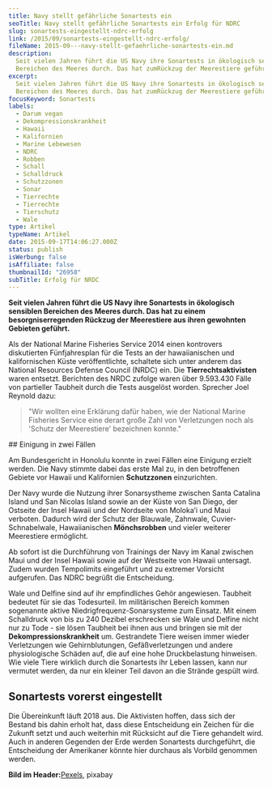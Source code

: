 ```yaml
---
title: Navy stellt gefährliche Sonartests ein
seoTitle: Navy stellt gefährliche Sonartests ein Erfolg für NDRC
slug: sonartests-eingestellt-ndrc-erfolg
link: /2015/09/sonartests-eingestellt-ndrc-erfolg/
fileName: 2015-09---navy-stellt-gefaehrliche-sonartests-ein.md
description:
  Seit vielen Jahren führt die US Navy ihre Sonartests in ökologisch sensiblen
  Bereichen des Meeres durch. Das hat zumRückzug der Meerestiere geführt.
excerpt:
  Seit vielen Jahren führt die US Navy ihre Sonartests in ökologisch sensiblen
  Bereichen des Meeres durch. Das hat zumRückzug der Meerestiere geführt.
focusKeyword: Sonartests
labels:
  - Darum vegan
  - Dekompressionskrankheit
  - Hawaii
  - Kalifornien
  - Marine Lebewesen
  - NDRC
  - Robben
  - Schall
  - Schalldruck
  - Schutzzonen
  - Sonar
  - Tierrechte
  - Tierrechte
  - Tierschutz
  - Wale
type: Artikel
typeName: Artikel
date: 2015-09-17T14:06:27.000Z
status: publish
isWerbung: false
isAffiliate: false
thumbnailId: "26958"
subTitle: Erfolg für NRDC
---
```


<strong>Seit vielen Jahren führt die US Navy ihre Sonartests in ökologisch
sensiblen Bereichen des Meeres durch. Das hat zu einem besorgniserregenden
Rückzug der Meerestiere aus ihren gewohnten Gebieten geführt.</strong>

Als der National Marine Fisheries Service 2014 einen kontrovers diskutierten
Fünfjahresplan für die Tests an der hawaiianischen und kalifornischen Küste
veröffentlichte, schaltete sich unter anderem das National Resources Defense
Council (NRDC) ein. Die <strong>Tierrechtsaktivisten</strong> waren entsetzt.
Berichten des NRDC zufolge waren über 9.593.430 Fälle von partieller Taubheit
durch die Tests ausgelöst worden. Sprecher Joel Reynold dazu:

<blockquote>"Wir wollten eine Erklärung dafür haben, wie der National Marine Fisheries Service eine derart große Zahl von Verletzungen noch als 'Schutz der Meerestiere' bezeichnen konnte."</blockquote>## Einigung in zwei Fällen

Am Bundesgericht in Honolulu konnte in zwei Fällen eine Einigung erzielt werden.
Die Navy stimmte dabei das erste Mal zu, in den betroffenen Gebiete vor Hawaii
und Kalifornien <strong>Schutzzonen</strong> einzurichten.

Der Navy wurde die Nutzung ihrer Sonarsystheme zwischen Santa Catalina Island
und San Nicolas Island sowie an der Küste von San Diego, der Ostseite der Insel
Hawaii und der Nordseite von Moloka’i und Maui verboten. Dadurch wird der Schutz
der Blauwale, Zahnwale, Cuvier-Schnabelwale, Hawaiianischen
<strong>Mönchsrobben</strong> und vieler weiterer Meerestiere ermöglicht.

Ab sofort ist die Durchführung von Trainings der Navy im Kanal zwischen Maui und
der Insel Hawaii sowie auf der Westseite von Hawaii untersagt. Zudem wurden
Tempolimits eingeführt und zu extremer Vorsicht aufgerufen. Das NDRC begrüßt die
Entscheidung.

Wale und Delfine sind auf ihr empfindliches Gehör angewiesen. Taubheit bedeutet
für sie das Todesurteil. Im militärischen Bereich kommen sogenannte aktive
Niedrigfrequenz-Sonarsysteme zum Einsatz. Mit einem Schalldruck von bis zu 240
Dezibel erschrecken sie Wale und Delfine nicht nur zu Tode - sie lösen Taubheit
bei ihnen aus und bringen sie mit der <strong>Dekompressionskrankheit</strong>
um. Gestrandete Tiere weisen immer wieder Verletzungen wie Gehirnblutungen,
Gefäßverletzungen und andere physiologische Schäden auf, die auf eine hohe
Druckbelastung hinweisen. Wie viele Tiere wirklich durch die Sonartests ihr
Leben lassen, kann nur vermutet werden, da nur ein kleiner Teil davon an die
Strände gespült wird.

## Sonartests vorerst eingestellt

Die Übereinkunft läuft 2018 aus. Die Aktivisten hoffen, dass sich der Bestand
bis dahin erholt hat, dass diese Entscheidung ein Zeichen für die Zukunft setzt
und auch weiterhin mit Rücksicht auf die Tiere gehandelt wird. Auch in anderen
Gegenden der Erde werden Sonartests durchgeführt, die Entscheidung der
Amerikaner könnte hier durchaus als Vorbild genommen werden.

<strong>Bild im
Header:</strong><a href="https://pixabay.com/de/users/pexels-2286921/" target="_blank" rel="noopener nofollow">Pexels</a>,
pixabay
